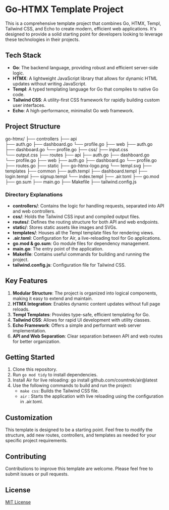 # Go-HTMX Template Project

This is a comprehensive template project that combines Go, HTMX, Templ, Tailwind CSS, and Echo to create modern, efficient web applications. It's designed to provide a solid starting point for developers looking to leverage these technologies in their projects.

## Tech Stack

- **Go**: The backend language, providing robust and efficient server-side logic.
- **HTMX**: A lightweight JavaScript library that allows for dynamic HTML updates without writing JavaScript.
- **Templ**: A typed templating language for Go that compiles to native Go code.
- **Tailwind CSS**: A utility-first CSS framework for rapidly building custom user interfaces.
- **Echo**: A high-performance, minimalist Go web framework.

## Project Structure
go-htmx/ 
  ├── controllers 
    ├── api  
        ├── auth.go 
        ├── dashboard.go 
        └── profile.go
    ├── web 
        ├── auth.go  
        ├── dashboard.go 
        └── profile.go
  ├── css/ 
    ├── input.css  
    └── output.css 
  ├── routes
    ├── api
        ├── auth.go 
        ├── dashboard.go    
        └── profile.go 
    ├── web
        ├── auth.go 
        ├── dashboard.go
        └── profile.go
    ├── routes.go 
  ├── static
    ├── go-htmx-logo.png 
    └── templ.svg 
  ├── templates
    ├── common 
      ├── auth.templ 
      ├── dashboard.templ
      ├── login.templ
      ├── signup.templ 
      └── index.templ 
  ├── .air.toml 
  ├── go.mod 
  ├── go.sum 
  ├── main.go 
  ├── Makefile 
  ├── tailwind.config.js

### Directory Explanations

- **controllers/**: Contains the logic for handling requests, separated into API and web controllers.
- **css/**: Holds the Tailwind CSS input and compiled output files.
- **routes/**: Defines the routing structure for both API and web endpoints.
- **static/**: Stores static assets like images and SVGs.
- **templates/**: Houses all the Templ template files for rendering views.
- **.air.toml**: Configuration for Air, a live-reloading tool for Go applications.
- **go.mod & go.sum**: Go module files for dependency management.
- **main.go**: The entry point of the application.
- **Makefile**: Contains useful commands for building and running the project.
- **tailwind.config.js**: Configuration file for Tailwind CSS.

## Key Features

1. **Modular Structure**: The project is organized into logical components, making it easy to extend and maintain.
2. **HTMX Integration**: Enables dynamic content updates without full page reloads.
3. **Templ Templates**: Provides type-safe, efficient templating for Go.
4. **Tailwind CSS**: Allows for rapid UI development with utility classes.
5. **Echo Framework**: Offers a simple and performant web server implementation.
6. **API and Web Separation**: Clear separation between API and web routes for better organization.

## Getting Started

1. Clone this repository.
2. Run `go mod tidy` to install dependencies.
3. Install Air for live reloading: go install github.com/cosmtrek/air@latest
4. Use the following commands to build and run the project:
   - `make css`: Builds the Tailwind CSS file.
   -  `air` : Starts the application with live reloading using the configuration in .air.toml.

## Customization

This template is designed to be a starting point. Feel free to modify the structure, add new routes, controllers, and templates as needed for your specific project requirements.

## Contributing

Contributions to improve this template are welcome. Please feel free to submit issues or pull requests.

## License

[MIT License](LICENSE)
